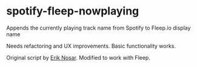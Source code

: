 # spotify-fleep-nowplaying

Appends the currently playing track name from Spotify to Fleep.io display name

Needs refactoring and UX improvements. Basic functionality works.

Original script by [Erik Nosar](https://github.com/enosar/xchat-spotify-np). Modified to work with Fleep.